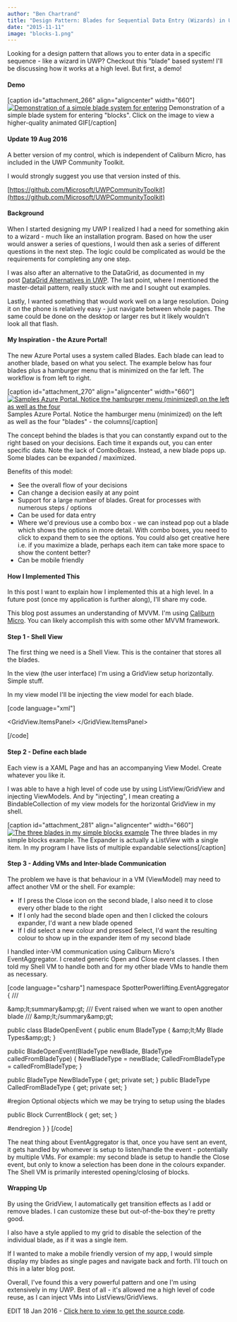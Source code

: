 ```yaml
---
author: "Ben Chartrand"
title: "Design Pattern: Blades for Sequential Data Entry (Wizards) in UWP"
date: "2015-11-11"
image: "blocks-1.png"
---
```


Looking for a design pattern that allows you to enter data in a specific sequence - like a wizard in UWP? Checkout this "blade" based system! I'll be discussing how it works at a high level. But first, a demo!

#### Demo

\[caption id="attachment\_266" align="aligncenter" width="660"\][![Demonstration of a simple blade system for entering ](https://liftcodeplay.files.wordpress.com/2015/11/blade-demo.gif?w=660)](https://liftcodeplay.files.wordpress.com/2015/11/blade-demo.gif) Demonstration of a simple blade system for entering "blocks". Click on the image to view a higher-quality animated GIF\[/caption\]

#### Update 19 Aug 2016

A better version of my control, which is independent of Caliburn Micro, has included in the UWP Community Toolkit.

I would strongly suggest you use that version insted of this.

[https://github.com/Microsoft/UWPCommunityToolkit](https://github.com/Microsoft/UWPCommunityToolkit)

#### Background

When I started designing my UWP I realized I had a need for something akin to a wizard - much like an installation program. Based on how the user would answer a series of questions, I would then ask a series of different questions in the next step. The logic could be complicated as would be the requirements for completing any one step.

I was also after an alternative to the DataGrid, as documented in my post [DataGrid Alternatives in UWP](http://liftcodeplay.com/2015/10/24/datagrid-alternatives-in-uwp/). The last point, where I mentioned the master-detail pattern, really stuck with me and I sought out examples.

Lastly, I wanted something that would work well on a large resolution. Doing it on the phone is relatively easy - just navigate between whole pages. The same could be done on the desktop or larger res but it likely wouldn't look all that flash.

#### My Inspiration - the Azure Portal!

The new Azure Portal uses a system called Blades. Each blade can lead to another blade, based on what you select. The example below has four blades plus a hamburger menu that is minimized on the far left. The workflow is from left to right.

\[caption id="attachment\_270" align="aligncenter" width="660"\][![Samples Azure Portal. Notice the hamburger menu (minimized) on the left as well as the four ](https://liftcodeplay.files.wordpress.com/2015/11/azure-portal.png?w=660)](https://liftcodeplay.files.wordpress.com/2015/11/azure-portal.png) Samples Azure Portal. Notice the hamburger menu (minimized) on the left as well as the four "blades" - the columns\[/caption\]

The concept behind the blades is that you can constantly expand out to the right based on your decisions. Each time it expands out, you can enter specific data. Note the lack of ComboBoxes. Instead, a new blade pops up. Some blades can be expanded / maximized.

Benefits of this model:

- See the overall flow of your decisions
- Can change a decision easily at any point
- Support for a large number of blades. Great for processes with numerous steps / options
- Can be used for data entry
- Where we'd previous use a combo box - we can instead pop out a blade which shows the options in more detail. With combo boxes, you need to click to expand them to see the options. You could also get creative here i.e. if you maximize a blade, perhaps each item can take more space to show the content better?
- Can be mobile friendly

#### How I Implemented This

In this post I want to explain how I implemented this at a high level. In a future post (once my application is further along), I'll share my code.

This blog post assumes an understanding of MVVM. I'm using [Caliburn Micro](http://caliburnmicro.com/). You can likely accomplish this with some other MVVM framework.

#### Step 1 - Shell View

The first thing we need is a Shell View. This is the container that stores all the blades.

In the view (the user interface) I'm using a GridView setup horizontally. Simple stuff.

In my view model I'll be injecting the view model for each blade.

\[code language="xml"\]

<Page x:Class="MyApp.Views.BladeShellView" xmlns="http://schemas.microsoft.com/winfx/2006/xaml/presentation" xmlns:x="http://schemas.microsoft.com/winfx/2006/xaml" xmlns:d="http://schemas.microsoft.com/expression/blend/2008" xmlns:mc="http://schemas.openxmlformats.org/markup-compatibility/2006" mc:Ignorable="d">

<Grid> <ScrollViewer HorizontalScrollBarVisibility="Auto" VerticalScrollBarVisibility="Auto"> <GridView x:Name="Blades" HorizontalContentAlignment="Left" VerticalContentAlignment="Top" VerticalAlignment="Stretch" HorizontalAlignment="Left" Width="Auto" SelectionMode="None" ItemContainerStyle="{StaticResource GridViewDisablePressAnimationStyle}" >

<GridView.ItemsPanel> <ItemsPanelTemplate> <StackPanel Orientation="Horizontal" /> </ItemsPanelTemplate> </GridView.ItemsPanel>

</GridView> </ScrollViewer> </Grid> </Page> \[/code\]

#### Step 2 - Define each blade

Each view is a XAML Page and has an accompanying View Model. Create whatever you like it.

I was able to have a high level of code use by using ListView/GridView and injecting ViewModels. And by "injecting", I mean creating a BindableCollection of my view models for the horizontal GridView in my shell.

\[caption id="attachment\_281" align="aligncenter" width="660"\][![The three blades in my simple blocks example](https://liftcodeplay.files.wordpress.com/2015/11/blocks-2.png?w=660)](https://liftcodeplay.files.wordpress.com/2015/11/blocks-2.png) The three blades in my simple blocks example. The Expander is actually a ListView with a single item. In my program I have lists of multiple expandable selections\[/caption\]

#### Step 3 - Adding VMs and Inter-blade Communication

The problem we have is that behaviour in a VM (ViewModel) may need to affect another VM or the shell. For example:

- If I press the Close icon on the second blade, I also need it to close every other blade to the right
- If I only had the second blade open and then I clicked the colours expander, I'd want a new blade opened
- If I did select a new colour and pressed Select, I'd want the resulting colour to show up in the expander item of my second blade

I handled inter-VM communication using Caliburn Micro's EventAggregator. I created generic Open and Close event classes. I then told my Shell VM to handle both and for my other blade VMs to handle them as necessary.

\[code language="csharp"\] namespace SpotterPowerlifting.EventAggregator { ///

&amp;amp;lt;summary&amp;amp;gt; /// Event raised when we want to open another blade /// &amp;amp;lt;/summary&amp;amp;gt;

public class BladeOpenEvent { public enum BladeType { &amp;amp;lt;My Blade Types&amp;amp;gt; }

public BladeOpenEvent(BladeType newBlade, BladeType calledFromBladeType) { NewBladeType = newBlade; CalledFromBladeType = calledFromBladeType; }

public BladeType NewBladeType { get; private set; } public BladeType CalledFromBladeType { get; private set; }

#region Optional objects which we may be trying to setup using the blades

public Block CurrentBlock { get; set; }

#endregion } } \[/code\]

The neat thing about EventAggregator is that, once you have sent an event, it gets handled by whomever is setup to listen/handle the event - potentially by multiple VMs. For example: my second blade is setup to handle the Close event, but only to know a selection has been done in the colours expander. The Shell VM is primarily interested opening/closing of blocks.

#### Wrapping Up

By using the GridView, I automatically get transition effects as I add or remove blades. I can customize these but out-of-the-box they're pretty good.

I also have a style applied to my grid to disable the selection of the individual blade, as if it was a single item.

If I wanted to make a mobile friendly version of my app, I would simple display my blades as single pages and navigate back and forth. I'll touch on this in a later blog post.

Overall, I've found this a very powerful pattern and one I'm using extensively in my UWP. Best of all - it's allowed me a high level of code reuse, as I can inject VMs into ListViews/GridViews.

EDIT 18 Jan 2016 - [Click here to view to get the source code](http://liftcodeplay.com/2016/01/18/code-sample-for-the-blade-design-pattern/).
